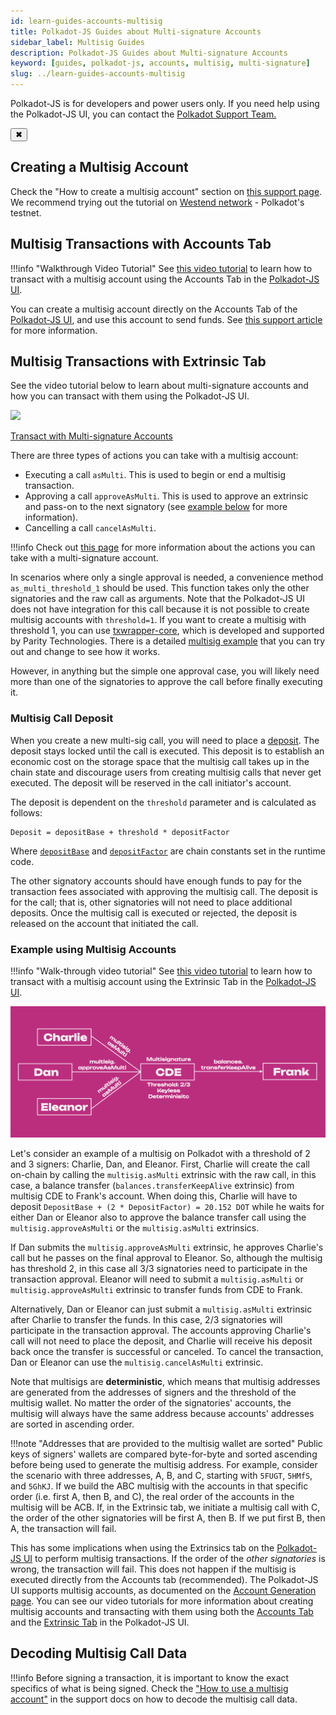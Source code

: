```yaml
---
id: learn-guides-accounts-multisig
title: Polkadot-JS Guides about Multi-signature Accounts
sidebar_label: Multisig Guides
description: Polkadot-JS Guides about Multi-signature Accounts
keyword: [guides, polkadot-js, accounts, multisig, multi-signature]
slug: ../learn-guides-accounts-multisig
---
```


<!-- MessageBox -->
<div id="messageBox" class="floating-message-box">
  <p>
    Polkadot-JS is for developers and power users only. If you need help using the Polkadot-JS UI, you can contact the
    <a href="https://support.polkadot.network/support/home" target="_blank" rel="noopener noreferrer">
      Polkadot Support Team.
    </a>
  </p>
  <button class="close-messagebox" aria-label="Close message">✖</button>
</div>

## Creating a Multisig Account

Check the "How to create a multisig account" section on
[this support page](https://support.polkadot.network/support/solutions/articles/65000181826-how-to-create-and-use-a-multisig-account).
We recommend trying out the tutorial on
[Westend network](../maintain/maintain-networks.md#westend-test-network) - Polkadot's testnet.

## Multisig Transactions with Accounts Tab

!!!info "Walkthrough Video Tutorial"
    See [this video tutorial](https://www.youtube.com/watch?v=-cPiKMslZqI) to learn how to transact with a multisig account using the Accounts Tab in the [Polkadot-JS UI](https://polkadot.js.org/apps/#/accounts).

You can create a multisig account directly on the Accounts Tab of the
[Polkadot-JS UI](https://polkadot.js.org/apps/#/accounts), and use this account to send funds. See
[this support article](https://support.polkadot.network/support/solutions/articles/65000181826-how-to-create-and-use-a-multisig-account)
for more information.

## Multisig Transactions with Extrinsic Tab

See the video tutorial below to learn about multi-signature accounts and how you can transact with
them using the Polkadot-JS UI.

<div className="row">
<div className="col text--center">
    <a href="https://youtu.be/Qv_nJVcvQr8?t=2109">
      <img src="https://img.youtube.com/vi/Qv_nJVcvQr8/0.jpg" width="350" style="borderRadius: 10, border: '1px solid slategrey'" />
    </a>
    <p>
      <a href="https://youtu.be/Qv_nJVcvQr8?t=2109">Transact with Multi-signature Accounts</a>
    </p>
  </div>
</div>

There are three types of actions you can take with a multisig account:

- Executing a call `asMulti`. This is used to begin or end a multisig transaction.
- Approving a call `approveAsMulti`. This is used to approve an extrinsic and pass-on to the next
  signatory (see [example below](#example-using-multisig-accounts) for more information).
- Cancelling a call `cancelAsMulti`.

!!!info
    Check out [this page](https://polkadot.js.org/docs/substrate/extrinsics#multisig) for more information about the actions you can take with a multi-signature account.

In scenarios where only a single approval is needed, a convenience method `as_multi_threshold_1`
should be used. This function takes only the other signatories and the raw call as arguments. Note
that the Polkadot-JS UI does not have integration for this call because it is not possible to create
multisig accounts with `threshold=1`. If you want to create a multisig with threshold 1, you can use
[txwrapper-core](https://github.com/paritytech/txwrapper-core), which is developed and supported by
Parity Technologies. There is a detailed
[multisig example](https://github.com/paritytech/txwrapper-core/tree/main/packages/txwrapper-examples/multisig)
that you can try out and change to see how it works.

However, in anything but the simple one approval case, you will likely need more than one of the
signatories to approve the call before finally executing it.

### Multisig Call Deposit

When you create a new multi-sig call, you will need to place a
[deposit](../general/chain-state-values.md#multisig-deposit-base). The deposit stays locked until
the call is executed. This deposit is to establish an economic cost on the storage space that the
multisig call takes up in the chain state and discourage users from creating multisig calls that
never get executed. The deposit will be reserved in the call initiator's account.

The deposit is dependent on the `threshold` parameter and is calculated as follows:

```
Deposit = depositBase + threshold * depositFactor
```

Where [`depositBase`](../general/chain-state-values.md#multisig-deposit-base) and
[`depositFactor`](../general/chain-state-values.md#multisig-deposit-factor) are chain constants set
in the runtime code.

The other signatory accounts should have enough funds to pay for the transaction fees associated
with approving the multisig call. The deposit is for the call; that is, other signatories will not
need to place additional deposits. Once the multisig call is executed or rejected, the deposit is
released on the account that initiated the call.

### Example using Multisig Accounts

!!!info "Walk-through video tutorial"
    See [this video tutorial](https://www.youtube.com/watch?v=T0vIuJcTJeQ) to learn how to transact with a multisig account using the Extrinsic Tab in the [Polkadot-JS UI](https://polkadot.js.org/apps/#/explorer).

![multisig diagram](../assets/multisig-diagram.png)

Let's consider an example of a multisig on Polkadot with a threshold of 2 and 3 signers: Charlie,
Dan, and Eleanor. First, Charlie will create the call on-chain by calling the `multisig.asMulti`
extrinsic with the raw call, in this case, a balance transfer (`balances.transferKeepAlive`
extrinsic) from multisig CDE to Frank's account. When doing this, Charlie will have to deposit
`DepositBase + (2 * DepositFactor) = 20.152 DOT` while he waits for either Dan or Eleanor also to
approve the balance transfer call using the `multisig.approveAsMulti` or the `multisig.asMulti`
extrinsics.

If Dan submits the `multisig.approveAsMulti` extrinsic, he approves Charlie's call but he passes on
the final approval to Eleanor. So, although the multisig has threshold 2, in this case all 3/3
signatories need to participate in the transaction approval. Eleanor will need to submit a
`multisig.asMulti` or `multisig.approveAsMulti` extrinsic to transfer funds from CDE to Frank.

Alternatively, Dan or Eleanor can just submit a `multisig.asMulti` extrinsic after Charlie to
transfer the funds. In this case, 2/3 signatories will participate in the transaction approval. The
accounts approving Charlie's call will not need to place the deposit, and Charlie will receive his
deposit back once the transfer is successful or canceled. To cancel the transaction, Dan or Eleanor
can use the `multisig.cancelAsMulti` extrinsic.

Note that multisigs are **deterministic**, which means that multisig addresses are generated from
the addresses of signers and the threshold of the multisig wallet. No matter the order of the
signatories' accounts, the multisig will always have the same address because accounts' addresses
are sorted in ascending order.

!!!note "Addresses that are provided to the multisig wallet are sorted"
    Public keys of signers' wallets are compared byte-for-byte and sorted ascending before being used to generate the multisig address. For example, consider the scenario with three addresses, A, B, and C, starting with `5FUGT`, `5HMfS`, and `5GhKJ`. If we build the ABC multisig with the accounts in that specific order (i.e. first A, then B, and C), the real order of the accounts in the multisig will be ACB. If, in the Extrinsic tab, we initiate a multisig call with C, the order of the other signatories will be first A, then B. If we put first B, then A, the transaction will fail.

This has some implications when using the Extrinsics tab on the
[Polkadot-JS UI](https://polkadot.js.org/apps/#/accounts) to perform multisig transactions. If the
order of the _other signatories_ is wrong, the transaction will fail. This does not happen if the
multisig is executed directly from the Accounts tab (recommended). The Polkadot-JS UI supports
multisig accounts, as documented on the [Account Generation page](./learn-account-multisig.md). You
can see our video tutorials for more information about creating multisig accounts and transacting
with them using both the [Accounts Tab](https://www.youtube.com/watch?v=-cPiKMslZqI) and the
[Extrinsic Tab](https://www.youtube.com/watch?v=T0vIuJcTJeQ) in the Polkadot-JS UI.

## Decoding Multisig Call Data

!!!info
    Before signing a transaction, it is important to know the exact specifics of what is being signed. Check the ["How to use a multisig account"](https://support.polkadot.network/support/solutions/articles/65000181826-how-to-create-and-use-a-multisig-account) in the support docs on how to decode the multisig call data.
